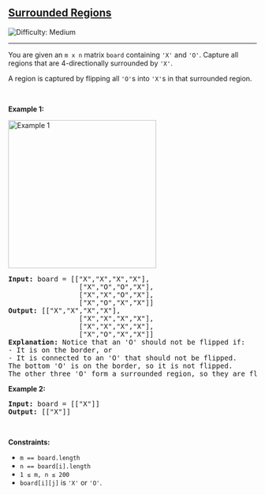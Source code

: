 <h2><a href="https://leetcode.com/problems/surrounded-regions/">Surrounded Regions</a></h2>
<img src="https://img.shields.io/badge/Difficulty-Medium-orange" alt="Difficulty: Medium" />
<hr>

<p>You are given an <code>m x n</code> matrix <code>board</code> containing <code>'X'</code> and <code>'O'</code>. Capture all regions that are 4-directionally surrounded by <code>'X'</code>.</p>

<p>A region is captured by flipping all <code>'O'</code>s into <code>'X'</code>s in that surrounded region.</p>

<p>&nbsp;</p>

<p><strong class="example">Example 1:</strong></p>
<img alt="Example 1" src="https://assets.leetcode.com/uploads/2021/02/19/xogrid.jpg" style="width:300px; height:auto;" />
<pre>
<strong>Input:</strong> board = [["X","X","X","X"],
                 ["X","O","O","X"],
                 ["X","X","O","X"],
                 ["X","O","X","X"]]
<strong>Output:</strong> [["X","X","X","X"],
                 ["X","X","X","X"],
                 ["X","X","X","X"],
                 ["X","O","X","X"]]
<strong>Explanation:</strong> Notice that an 'O' should not be flipped if:
- It is on the border, or
- It is connected to an 'O' that should not be flipped.
The bottom 'O' is on the border, so it is not flipped.
The other three 'O' form a surrounded region, so they are flipped.
</pre>

<p><strong class="example">Example 2:</strong></p>
<pre>
<strong>Input:</strong> board = [["X"]]
<strong>Output:</strong> [["X"]]
</pre>

<p>&nbsp;</p>

<p><strong>Constraints:</strong></p>
<ul>
  <li><code>m == board.length</code></li>
  <li><code>n == board[i].length</code></li>
  <li><code>1 &le; m, n &le; 200</code></li>
  <li><code>board[i][j]</code> is <code>'X'</code> or <code>'O'</code>.</li>
</ul>
